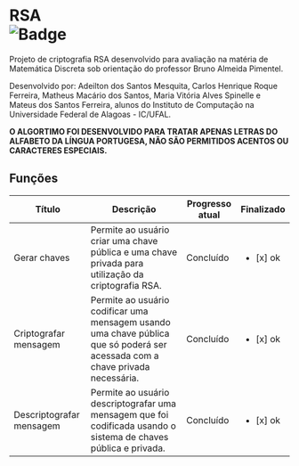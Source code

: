 # RSA <div align="left">![Badge](https://img.shields.io/static/v1?label=STATUS&message=CONCLUIDO&color=GREEN&style=for-the-badge)

Projeto de criptografia RSA desenvolvido para avaliação na matéria de Matemática Discreta sob orientação do professor Bruno Almeida Pimentel.

Desenvolvido por: Adeilton dos Santos Mesquita, Carlos Henrique Roque Ferreira, Matheus Macário dos Santos, Maria Vitória Alves Spinelle e Mateus dos Santos Ferreira, alunos do Instituto de Computação na Universidade Federal de Alagoas - IC/UFAL.

**O ALGORTIMO FOI DESENVOLVIDO PARA TRATAR APENAS LETRAS DO ALFABETO DA LÍNGUA PORTUGESA, NÃO SÃO PERMITIDOS ACENTOS OU CARACTERES ESPECIAIS.**

## Funções 
|  Título        | Descrição | Progresso atual | Finalizado | 
|----------------|---------------|----------------|-----------|
| Gerar chaves | Permite ao usuário criar uma chave pública e uma chave privada para utilização da criptografia RSA. | Concluído | <ul><li>[x] ok</li></ul>
| Criptografar mensagem | Permite ao usuário codificar uma mensagem usando uma chave pública que só poderá ser acessada com a chave privada necessária. | Concluído | <ul><li>[x] ok</li></ul>
| Descriptografar mensagem | Permite ao usuário descriptografar uma mensagem que foi codificada usando o sistema de chaves pública e privada. | Concluído | <ul><li>[x] ok</li></ul>
